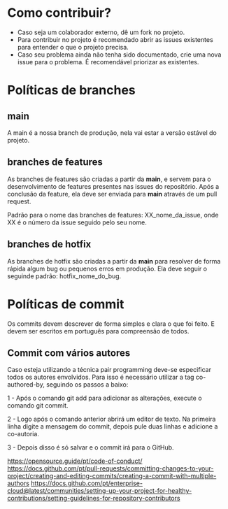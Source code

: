 # Como contribuir? 

* Caso seja um colaborador externo, dê um fork no projeto.
* Para contribuir no projeto é recomendado abrir as issues existentes para entender o que o projeto precisa.
* Caso seu problema ainda não tenha sido documentado, crie uma nova issue para o problema. É recomendável priorizar as existentes.

# Políticas de branches

## main

A main é a nossa branch de produção, nela vai estar a versão estável do projeto.

## branches de features

As branches de features são criadas a partir da **main**, e servem para o desenvolvimento de features presentes nas issues do repositório. Após a conclusão da feature, ela deve ser enviada para **main** através de um pull request.

Padrão para o nome das branches de features: XX_nome_da_issue, onde XX é o número da issue seguido pelo seu nome.

## branches de hotfix 

As branches de hotfix são criadas a partir da **main** para resolver de forma rápida algum bug ou pequenos erros em produção. Ela deve seguir o seguinde padrão: hotfix_nome_do_bug.

# Políticas de commit

Os commits devem descrever de forma simples e clara o que foi feito. E devem ser escritos em português para compreensão de todos.

## Commit com vários autores
Caso esteja utilizando a técnica pair programming deve-se especificar todos os autores envolvidos. Para isso é necessário utilizar a tag co-authored-by, seguindo os passos a baixo:

1 - Após o comando git add para adicionar as alterações, execute o comando git commit.

2 - Logo após o comando anterior abrirá um editor de texto. Na primeira linha digite a mensagem do commit, depois pule duas linhas e adicione a co-autoria.

3 - Depois disso é só salvar e o commit irá para o GitHub.


https://opensource.guide/pt/code-of-conduct/
https://docs.github.com/pt/pull-requests/committing-changes-to-your-project/creating-and-editing-commits/creating-a-commit-with-multiple-authors
https://docs.github.com/pt/enterprise-cloud@latest/communities/setting-up-your-project-for-healthy-contributions/setting-guidelines-for-repository-contributors

